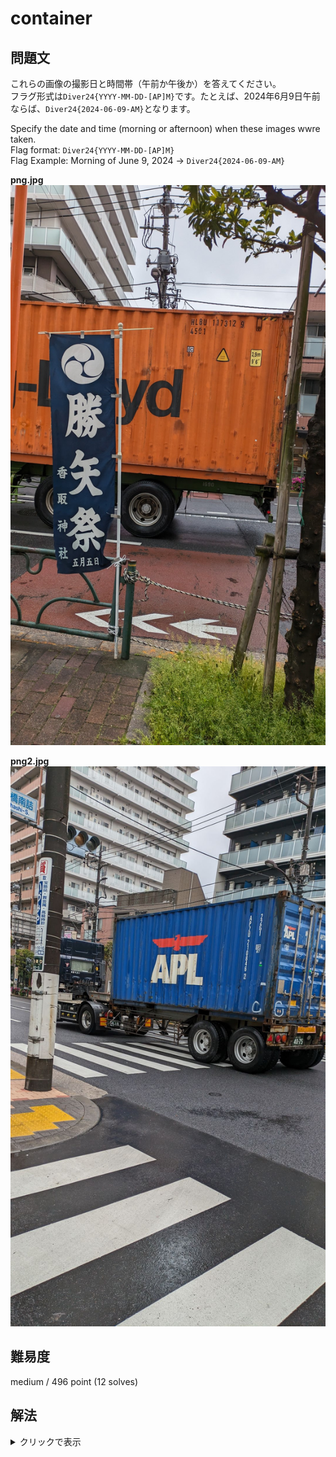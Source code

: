 # container

## 問題文

これらの画像の撮影日と時間帯（午前か午後か）を答えてください。  
フラグ形式は`Diver24{YYYY-MM-DD-[AP]M}`です。たとえば、2024年6月9日午前ならば、`Diver24{2024-06-09-AM}`となります。

Specify the date and time (morning or afternoon) when these images wwre taken.   
Flag format: `Diver24{YYYY-MM-DD-[AP]M}`  
Flag Example: Morning of June 9, 2024 -> `Diver24{2024-06-09-AM}`


**png.jpg**  
![](png.jpg)

**png2.jpg**  
![](png2.jpg)


## 難易度

medium / 496 point (12 solves)

## 解法

<details>

<summary>クリックで表示</summary>

与えられた2枚の画像から、撮影地が東京都内であることがわかります（Google Lensによる「[勝矢祭](https://www.gotokyo.org/jp/spot/ev019/index.html)」の検索や、ガードレールの形状など）。

そこでまず、コンテナを検索し東京に到着した日を探します。どんな方法でも良いのですが、[track-traceのcontainer tracking](https://www.track-trace.com/container)のページにたどり着けます。ここで、HLBUから始まるコンテナを調べると、5/22～5/24に清水港を出入りしていることがわかります。もう一方のAPZUから始まるコンテナを調べると、東京の街中にに4/19 15:35から4/22 13:18の間にいたことがわかります。1枚目の画像において、「五月五日」の祭ののぼりがあることから、5/5よりは前であると考えられます。よって、4/19～4/22の間が日程候補と絞り込めます。

ここで日付の候補が複数あるので困りますが、画像内の路面の状況から降雨を察することができます。よって、2024年4月19日から22日の天気を調べます。

気象庁HPの「[過去の気象データ検索](https://www.data.jma.go.jp/stats/etrn/index.php)」から、勝矢祭が開催される香取神社に近い観測点（アメダス観測点の東京あるいは江戸川臨海）を探します。このページでは、1日毎の降雨状況がわかります（<https://www.data.jma.go.jp/stats/etrn/view/daily_a1.php?prec_no=44&block_no=0370&year=2024&month=4&day=21&view=>）。

これによると、21日、22日に降雨があったことが確認できます。しかし、日をクリックして1時間毎の観測データをみると、21日は夜の降雨であり、画像が昼の様子であることを考えると条件に合致しません。22日は朝から降雨があったことから、2024年4月22日午前が撮影日・時間帯とわかります。

**Diver24{2024-04-22-AM}**

なお、CTFの途中で、HLBU、APZUそれぞれのコンテナの追跡サイトがメンテナンスとなりました。そのため、Discord上で複数回にわたりAnnouncementを行い、検索クエリと検索先サイトをサポートチケットで示していただき、APZUのコンテナを追っていると判断できるチームにはAPZUのコンテナの記録（Webページで見られるファイルをPDFに出力したもの）をお渡ししています。

</details>